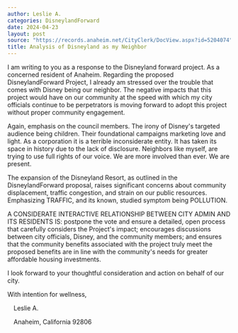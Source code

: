 ```yaml
---
author: Leslie A.
categories: DisneylandForward
date: 2024-04-23
layout: post
source: "https://records.anaheim.net/CityClerk/DocView.aspx?id=5204074"
title: Analysis of Disneyland as my Neighbor
---
```


I am writing to you as a response to the Disneyland forward project. As
a concerned resident of Anaheim. Regarding the proposed
DisneylandForward Project, I already am stressed over the trouble that
comes with Disney being our neighbor. The negative impacts that this
project would have on our community at the speed with which my city
officials continue to be perpetrators is moving forward to adopt this
project without proper community engagement.

Again, emphasis on the council members. The irony of Disney's targeted
audience being children. Their foundational campaigns marketing love and
light. As a corporation it is a terrible inconsiderate entity. It has
taken its space in history due to the lack of disclosure. Neighbors like
myself, are trying to use full rights of our voice. We are more involved
than ever. We are present.

The expansion of the Disneyland Resort, as outlined in the
DisneylandForward proposal, raises significant concerns about community
displacement, traffic congestion, and strain on our public resources.
Emphasizing TRAFFIC, and its known, studied symptom being POLLUTION.

A CONSIDERATE INTERACTIVE RELATIONSHIP BETWEEN CITY ADMIN AND ITS
RESIDENTS IS: postpone the vote and ensure a detailed, open process that
carefully considers the Project's impact; encourages discussions between
city officials, Disney, and the community members; and ensures that the
community benefits associated with the project truly meet the proposed
benefits are in line with the community's needs for greater affordable
housing investments.

I look forward to your thoughtful consideration and action on behalf of
our city.

With intention for wellness,

 Leslie A.

 Anaheim, California 92806
